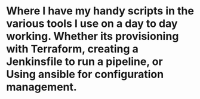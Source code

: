 # Where I have my handy scripts in the various tools I use on a day to day working. Whether its provisioning with Terraform, creating a Jenkinsfile to run a pipeline, or Using ansible for configuration management.